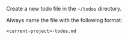 Create a new todo file in the `~/todos` directory.

Always name the file with the following format:

`<current-project>-todos.md`
